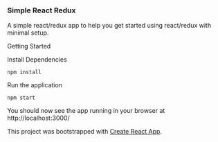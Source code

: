 ### Simple React Redux

A simple react/redux app to help you get started using react/redux with minimal setup.

Getting Started

Install Dependencies
```
npm install
```

Run the application
```
npm start
```

You should now see the app running in your browser at http://localhost:3000/

This project was bootstrapped with [Create React App](https://github.com/facebookincubator/create-react-app).
